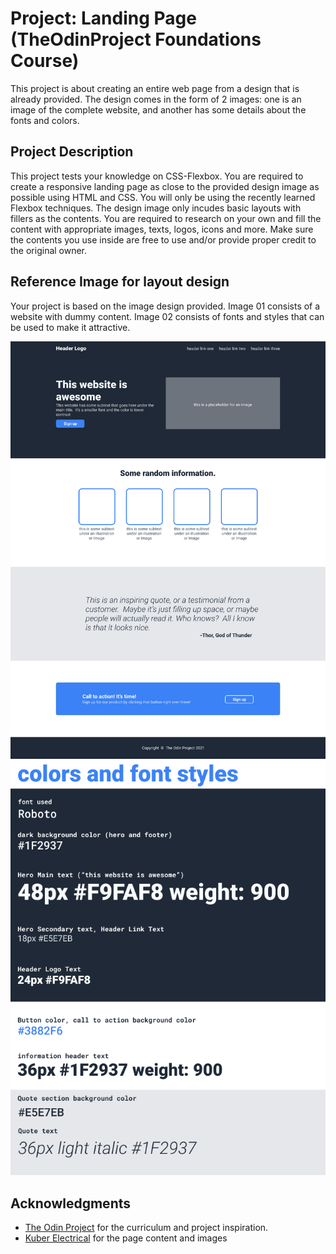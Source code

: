 # Project: Landing Page (TheOdinProject Foundations Course)

This project is about creating an entire web page from a design that is already provided. The design comes in the form of 2 images: one is an image of the complete website, and another has some details about the fonts and colors.


## Project Description

This project tests your knowledge on CSS-Flexbox. You are required to create a responsive landing page as close to the provided design image as possible using HTML and CSS. You will only be using the recently learned Flexbox techniques.
The design image only incudes basic layouts with fillers as the contents. You are required to research on your own and fill the content with appropriate images, texts, logos, icons and more.
Make sure the contents you use inside are free to use and/or provide proper credit to the original owner.


## Reference Image for layout design
Your project is based on the image design provided. Image 01 consists of a website with dummy content. Image 02 consists of fonts and styles that can be used to make it attractive.

![Image 01: Website Design](/images/project-ref/top-landing-page-ref.png)
![Image 02: Fonts and Styles](/images/project-ref/fonts-and-styles.png)


## Acknowledgments
- [The Odin Project](https://www.theodinproject.com) for the curriculum and project inspiration.
- [Kuber Electrical](https://kuberelectrical.com/) for the page content and images


